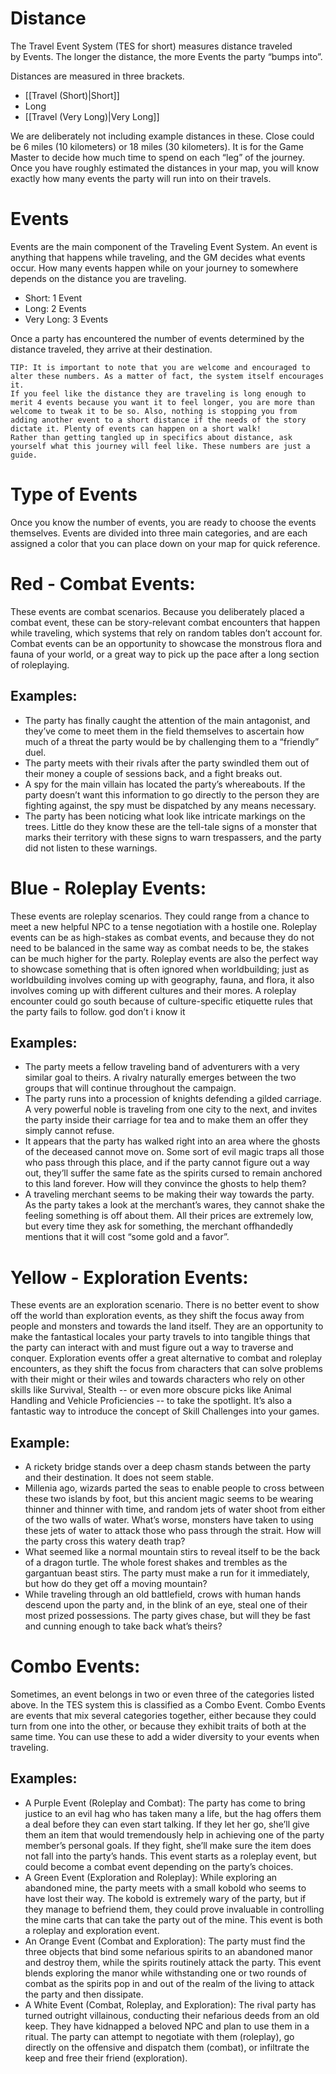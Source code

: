 # Distance

The Travel Event System (TES for short) measures distance traveled by Events. The longer the distance, the more Events the party “bumps into”.

Distances are measured in three brackets.

- [[Travel (Short)|Short]]
- Long
- [[Travel (Very Long)|Very Long]]

We are deliberately not including example distances in these. Close could be 6 miles (10 kilometers) or 18 miles (30 kilometers). It is for the Game Master to decide how much time to spend on each “leg” of the journey. Once you have roughly estimated the distances in your map, you will know exactly how many events the party will run into on their travels.

# Events

Events are the main component of the Traveling Event System. An event is anything that happens while traveling, and the GM decides what events occur. How many events happen while on your journey to somewhere depends on the distance you are traveling.

- Short: 1 Event
- Long: 2 Events
- Very Long: 3 Events

Once a party has encountered the number of events determined by the distance traveled, they arrive at their destination.
```
TIP: It is important to note that you are welcome and encouraged to alter these numbers. As a matter of fact, the system itself encourages it.  
If you feel like the distance they are traveling is long enough to merit 4 events because you want it to feel longer, you are more than welcome to tweak it to be so. Also, nothing is stopping you from adding another event to a short distance if the needs of the story dictate it. Plenty of events can happen on a short walk!  
Rather than getting tangled up in specifics about distance, ask yourself what this journey will feel like. These numbers are just a guide.
```
# Type of Events

Once you know the number of events, you are ready to choose the events themselves. Events are divided into three main categories, and are each assigned a color that you can place down on your map for quick reference.

# Red - Combat Events:

These events are combat scenarios. Because you deliberately placed a combat event, these can be story-relevant combat encounters that happen while traveling, which systems that rely on random tables don’t account for. Combat events can be an opportunity to showcase the monstrous flora and fauna of your world, or a great way to pick up the pace after a long section of roleplaying.

## Examples:

- The party has finally caught the attention of the main antagonist, and they’ve come to meet them in the field themselves to ascertain how much of a threat the party would be by challenging them to a “friendly” duel.
- The party meets with their rivals after the party swindled them out of their money a couple of sessions back, and a fight breaks out.
- A spy for the main villain has located the party’s whereabouts. If the party doesn’t want this information to go directly to the person they are fighting against, the spy must be dispatched by any means necessary.
- The party has been noticing what look like intricate markings on the trees. Little do they know these are the tell-tale signs of a monster that marks their territory with these signs to warn trespassers, and the party did not listen to these warnings.

# Blue - Roleplay Events:

These events are roleplay scenarios. They could range from a chance to meet a new helpful NPC to a tense negotiation with a hostile one. Roleplay events can be as high-stakes as combat events, and because they do not need to be balanced in the same way as combat needs to be, the stakes can be much higher for the party. Roleplay events are also the perfect way to showcase something that is often ignored when worldbuilding; just as worldbuilding involves coming up with geography, fauna, and flora, it also involves coming up with different cultures and their mores. A roleplay encounter could go south because of culture-specific etiquette rules that the party fails to follow. god don’t i know it

## Examples:

- The party meets a fellow traveling band of adventurers with a very similar goal to theirs. A rivalry naturally emerges between the two groups that will continue throughout the campaign.
- The party runs into a procession of knights defending a gilded carriage. A very powerful noble is traveling from one city to the next, and invites the party inside their carriage for tea and to make them an offer they simply cannot refuse.
- It appears that the party has walked right into an area where the ghosts of the deceased cannot move on. Some sort of evil magic traps all those who pass through this place, and if the party cannot figure out a way out, they’ll suffer the same fate as the spirits cursed to remain anchored to this land forever. How will they convince the ghosts to help them?
- A traveling merchant seems to be making their way towards the party. As the party takes a look at the merchant’s wares, they cannot shake the feeling something is off about them. All their prices are extremely low, but every time they ask for something, the merchant offhandedly mentions that it will cost “some gold and a favor”.

# Yellow - Exploration Events:

These events are an exploration scenario. There is no better event to show off the world than exploration events, as they shift the focus away from people and monsters and towards the land itself. They are an opportunity to make the fantastical locales your party travels to into tangible things that the party can interact with and must figure out a way to traverse and conquer. Exploration events offer a great alternative to combat and roleplay encounters, as they shift the focus from characters that can solve problems with their might or their wiles and towards characters who rely on other skills like Survival, Stealth -- or even more obscure picks like Animal Handling and Vehicle Proficiencies -- to take the spotlight. It’s also a fantastic way to introduce the concept of Skill Challenges into your games.

## Example:

- A rickety bridge stands over a deep chasm stands between the party and their destination. It does not seem stable.
- Millenia ago, wizards parted the seas to enable people to cross between these two islands by foot, but this ancient magic seems to be wearing thinner and thinner with time, and random jets of water shoot from either of the two walls of water. What’s worse, monsters have taken to using these jets of water to attack those who pass through the strait. How will the party cross this watery death trap?
- What seemed like a normal mountain stirs to reveal itself to be the back of a dragon turtle. The whole forest shakes and trembles as the gargantuan beast stirs. The party must make a run for it immediately, but how do they get off a moving mountain?
- While traveling through an old battlefield, crows with human hands descend upon the party and, in the blink of an eye, steal one of their most prized possessions. The party gives chase, but will they be fast and cunning enough to take back what’s theirs?

# Combo Events:

Sometimes, an event belongs in two or even three of the categories listed above. In the TES system this is classified as a Combo Event. Combo Events are events that mix several categories together, either because they could turn from one into the other, or because they exhibit traits of both at the same time. You can use these to add a wider diversity to your events when traveling.

## Examples:

- A Purple Event (Roleplay and Combat): The party has come to bring justice to an evil hag who has taken many a life, but the hag offers them a deal before they can even start talking. If they let her go, she’ll give them an item that would tremendously help in achieving one of the party member’s personal goals. If they fight, she’ll make sure the item does not fall into the party’s hands. This event starts as a roleplay event, but could become a combat event depending on the party’s choices.
- A Green Event (Exploration and Roleplay): While exploring an abandoned mine, the party meets with a small kobold who seems to have lost their way. The kobold is extremely wary of the party, but if they manage to befriend them, they could prove invaluable in controlling the mine carts that can take the party out of the mine. This event is both a roleplay and exploration event.
- An Orange Event (Combat and Exploration): The party must find the three objects that bind some nefarious spirits to an abandoned manor and destroy them, while the spirits routinely attack the party. This event blends exploring the manor while withstanding one or two rounds of combat as the spirits pop in and out of the realm of the living to attack the party and then dissipate.
- A White Event (Combat, Roleplay, and Exploration): The rival party has turned outright villainous, conducting their nefarious deeds from an old keep. They have kidnapped a beloved NPC and plan to use them in a ritual. The party can attempt to negotiate with them (roleplay), go directly on the offensive and dispatch them (combat), or infiltrate the keep and free their friend (exploration).